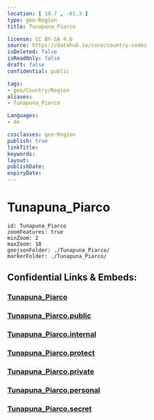 ```yaml
---
location: [ 10.7 , -61.3 ] 
type: geo-Region
title: Tunapuna_Piarco

license: CC BY-SA 4.0
source: https://datahub.io/core/country-codes
isDeleted: false
isReadOnly: false
draft: false
confidential: public

tags:
- geo/Country/Region
aliases:
- Tunapuna_Piarco

Languages:
- de

cssclasses: geo-Region
publish: true
linkTitle: 
keywords: 
layout: 
publishDate: 
expiryDate: 
---
```


# Tunapuna_Piarco

```leaflet
id: Tunapuna_Piarco
zoomFeatures: true 
minZoom: 2 
maxZoom: 18
geojsonFolder: ./Tunapuna_Piarco/
markerFolder: ./Tunapuna_Piarco/
```


## Confidential Links & Embeds: 

### [Tunapuna_Piarco](/_Standards/Earth/Continent/America~Caribbean/Trinidad_and_Tobago~Islands/Regions~Trinidad-Tobago/Tunapuna_Piarco.md) 

### [Tunapuna_Piarco.public](/_public/Earth/Continent/America~Caribbean/Trinidad_and_Tobago~Islands/Regions~Trinidad-Tobago/Tunapuna_Piarco.public.md) 

### [Tunapuna_Piarco.internal](/_internal/Earth/Continent/America~Caribbean/Trinidad_and_Tobago~Islands/Regions~Trinidad-Tobago/Tunapuna_Piarco.internal.md) 

### [Tunapuna_Piarco.protect](/_protect/Earth/Continent/America~Caribbean/Trinidad_and_Tobago~Islands/Regions~Trinidad-Tobago/Tunapuna_Piarco.protect.md) 

### [Tunapuna_Piarco.private](/_private/Earth/Continent/America~Caribbean/Trinidad_and_Tobago~Islands/Regions~Trinidad-Tobago/Tunapuna_Piarco.private.md) 

### [Tunapuna_Piarco.personal](/_personal/Earth/Continent/America~Caribbean/Trinidad_and_Tobago~Islands/Regions~Trinidad-Tobago/Tunapuna_Piarco.personal.md) 

### [Tunapuna_Piarco.secret](/_secret/Earth/Continent/America~Caribbean/Trinidad_and_Tobago~Islands/Regions~Trinidad-Tobago/Tunapuna_Piarco.secret.md)

